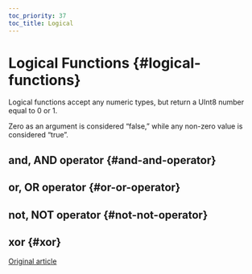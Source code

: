 ```yaml
---
toc_priority: 37
toc_title: Logical
---
```


# Logical Functions {#logical-functions}

Logical functions accept any numeric types, but return a UInt8 number equal to 0 or 1.

Zero as an argument is considered “false,” while any non-zero value is considered “true”.

## and, AND operator {#and-and-operator}

## or, OR operator {#or-or-operator}

## not, NOT operator {#not-not-operator}

## xor {#xor}
[Original article](https://clickhouse.tech/docs/en/query_language/functions/logical_functions/) <!--hide-->
